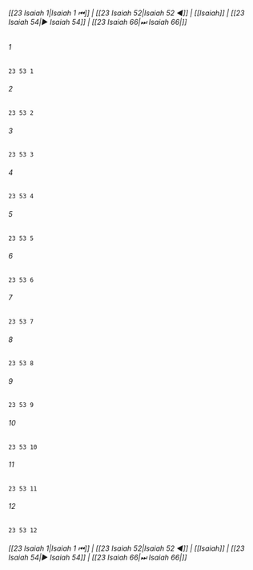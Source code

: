 
###### [[23 Isaiah 1|Isaiah 1 ⏮]] | [[23 Isaiah 52|Isaiah 52 ◀]] | [[Isaiah]] | [[23 Isaiah 54|▶ Isaiah 54]] | [[23 Isaiah 66|⏭ Isaiah 66|]]

###### 1
``` verse
23 53 1 
```
###### 2
``` verse
23 53 2 
```
###### 3
``` verse
23 53 3 
```
###### 4
``` verse
23 53 4 
```
###### 5
``` verse
23 53 5 
```
###### 6
``` verse
23 53 6 
```
###### 7
``` verse
23 53 7 
```
###### 8
``` verse
23 53 8 
```
###### 9
``` verse
23 53 9 
```
###### 10
``` verse
23 53 10 
```
###### 11
``` verse
23 53 11 
```
###### 12
``` verse
23 53 12 
```

###### [[23 Isaiah 1|Isaiah 1 ⏮]] | [[23 Isaiah 52|Isaiah 52 ◀]] | [[Isaiah]] | [[23 Isaiah 54|▶ Isaiah 54]] | [[23 Isaiah 66|⏭ Isaiah 66|]]

